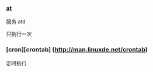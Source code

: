 ### [at](http://man.linuxde.net/at)

服务 atd
 
 只执行一次
 
 
 ### [cron][crontab] (http://man.linuxde.net/crontab) 
 
 定时执行
